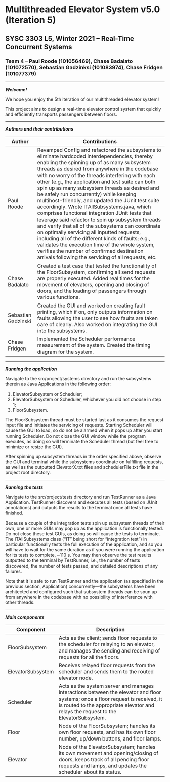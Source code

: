 # Multithreaded Elevator System v5.0 (Iteration 5)
## SYSC 3303 L5, Winter 2021 – Real-Time Concurrent Systems
### Team 4 – Paul Roode (101056469), Chase Badalato (101072570), Sebastian Gadzinksi (101083974), Chase Fridgen (101077379)

---

***Welcome!***

We hope you enjoy the 5th iteration of our multithreaded elevator system!

This project aims to design a real-time elevator control system that quickly and efficiently transports passengers between floors.

---

***Authors and their contributions***

Author | Contributions
--- | ---
Paul Roode | Revamped Config and refactored the subsystems to eliminate hardcoded interdependencies, thereby enabling the spinning up of as many subsystem threads as desired from anywhere in the codebase with no worry of the threads interfering with each other (e.g., the application and test suite can both spin up as many subsystem threads as desired and be safely run concurrently) while keeping multihost-friendly, and updated the JUnit test suite accordingly.  Wrote ITAllSubsystems.java, which comprises functional integration JUnit tests that leverage said refactor to spin up subsystem threads and verify that all of the subsystems can coordinate on optimally servicing all inputted requests, including all of the different kinds of faults; e.g., validates the execution time of the whole system, verifies the number of confirmed destination arrivals following the servicing of all requests, etc.
Chase Badalato | Created a test case that tested the functionality of the FloorSubsystem, confirming all send requests are properly executed.  Added real times for the movement of elevators, opening and closing of doors, and the loading of passengers through various functions.
Sebastian Gadzinski | Created the GUI and worked on creating fault printing, which if on, only outputs information on faults allowing the user to see how faults are taken care of clearly. Also worked on integrating the GUI into the subsystems.
Chase Fridgen | Implemented the Scheduler performance measurement of the system. Created the timing diagram for the system.

---

***Running the application***

Navigate to the src/project/systems directory and run the subsystems therein as Java Applications in the following order:

1. ElevatorSubsystem or Scheduler;
2. ElevatorSubsystem or Scheduler, whichever you did not choose in step 1;
3. FloorSubsystem.

The FloorSubsystem thread must be started last as it consumes the request input file and initiates the servicing of requests.  Starting Scheduler will cause the GUI to load, so do not be alarmed when it pops up after you start running Scheduler.  Do not close the GUI window while the program executes, as doing so will terminate the Scheduler thread (but feel free to minimize or resize the GUI).

After spinning up subsystem threads in the order specified above, observe the GUI and terminal while the subsystems coordinate on fulfilling requests, as well as the outputted ElevatorX.txt files and schedulerFile.txt file in the project root directory.

---

***Running the tests***

Navigate to the src/project/tests directory and run TestRunner as a Java Application.  TestRunner discovers and executes all tests (based on JUnit annotations) and outputs the results to the terminal once all tests have finished.

Because a couple of the integration tests spin up subsystem threads of their own, one or more GUIs may pop up as the application is functionally tested.  Do not close these test GUIs, as doing so will cause the tests to terminate.  The ITAllSubsystems class (“IT” being short for “integration test”) in particular functionally tests the full execution of the application, and so you will have to wait for the same duration as if you were running the application for its tests to complete, ~110 s.  You may then observe the test results outputted to the terminal by TestRunner, i.e., the number of tests discovered, the number of tests passed, and detailed descriptions of any failures.

Note that it is safe to run TestRunner and the application (as specified in the previous section, Application) concurrently—the subsystems have been architected and configured such that subsystem threads can be spun up from anywhere in the codebase with no possibility of interference with other threads.

---

***Main components***

Component | Description
--- | ---
FloorSubsystem | Acts as the client; sends floor requests to the scheduler for relaying to an elevator, and manages the sending and receiving of requests for all the floors.
ElevatorSubsystem | Receives relayed floor requests from the scheduler and sends them to the routed elevator node.
Scheduler | Acts as the system server and manages interactions between the elevator and floor systems; once a floor request is received, it is routed to the appropriate elevator and relays the request to the ElevatorSubsystem.
Floor | Node of the FloorSubsystem; handles its own floor requests, and has its own floor number, up/down buttons, and floor lamps.
Elevator | Node of the ElevatorSubsystem; handles its own movement and opening/closing of doors, keeps track of all pending floor requests and lamps, and updates the scheduler about its status.
